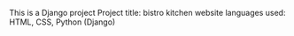 This is a Django project 
Project title: bistro kitchen website 
languages used: HTML, CSS, Python (Django)
